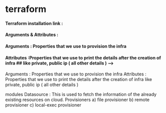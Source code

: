 # terraform

#### Terraform installation link :
#### Arguments & Attributes :
#### Arguments : Properties that we use to provision the infra
#### Attributes :Properties that we use to print the details after the creation of infra ## like private, public ip ( all other details ) -->


Arguments : Properties that we use to provision the infra Attributes : Properties that we use to print the details after the creation of infra like private, public ip ( all other details )

modules
Datasource : This is used to fetch the information of the already existing resources on cloud.
Provisioners a) file provisioner b) remote provisioner c) local-exec provisioner